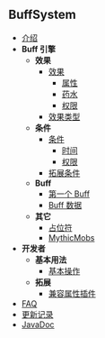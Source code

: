 ## BuffSystem

- [介绍](README.md)
- **Buff 引擎**
  - **效果**
    - [效果](效果/Effect.md)
      - [属性](效果/Attribute.md)
      - [药水](效果/Potion.md)
      - [权限](效果/Permission.md)
    - [效果类型](效果/EffectType.md)
  - **条件**
    - [条件](条件/Condition.md)
      - [时间](条件/Time.md)
      - [权限](条件/Permission.md)
    - [拓展条件](条件/ExpandCondition.md)
  - **Buff**
    - [第一个 Buff](Buff/Buff.md)
    - [Buff 数据](Buff/Data.md)
  - **其它**
    - [占位符](其它/PlaceHolder.md)
    - [MythicMobs](其它/MythicMobs.md)
- **开发者**
  - **基本用法**
    - [基本操作](开发/Basic.md)
  - **拓展**
    - [兼容属性插件](开发/拓展/Attribute.md)
- [FAQ](FAQ.md)
- [更新记录](UPDATE.MD)
- [JavaDoc](http://doc.skillw.com/buffsystem/)
